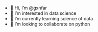 - 👋 Hi, I’m @gxnfar
- 👀 I’m interested in data science 
- 🌱 I’m currently learning science of data
- 💞️ I’m looking to collaborate on python
<!---
gxnfar/gxnfar is a ✨ special ✨ repository because its `README.md` (this file) appears on your GitHub profile.
You can click the Preview link to take a look at your changes.
--->
